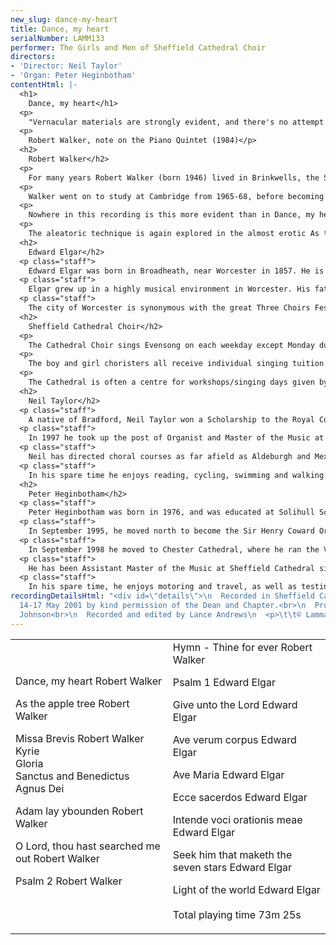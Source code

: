 ```yaml
---
new_slug: dance-my-heart
title: Dance, my heart
serialNumber: LAMM133
performer: The Girls and Men of Sheffield Cathedral Choir
directors:
- 'Director: Neil Taylor'
- 'Organ: Peter Heginbotham'
contentHtml: |-
  <h1>
    Dance, my heart</h1>
  <p>
    "Vernacular materials are strongly evident, and there's no attempt to be stylistically pure. Old forms, shapes and tonalities rub shoulders with more contemporary devices"</p>
  <p>
    Robert Walker, note on the Piano Quintet (1984)</p>
  <h2>
    Robert Walker</h2>
  <p>
    For many years Robert Walker (born 1946) lived in Brinkwells, the Sussex cottage where Elgar composed his 'Cello Concerto (1918-1919), and the most obvious link between the two composers for the purpose of this recording. In fact the similarity between the two goes further. Both sought old forms and imbued them with new meaning. Both struggled to be accepted - Elgar retreated back to the Malverns having failed to gain recognition as a composer in London in his early career- Walker left Britain in 1992 to live in Bali having suffered neglect (much to the bewilderment of his audiences), and now lives and teaches in Thailand. Both composers were profoundly influenced by the environments in which they grew up - Elgar and the Malvern hills; Walker as a chorister at St Matthew's Church, Northampton, the remarkable church that commissioned works by Graham Sutherland, Henry Moore, Gerald Finzi and Benjamin Britten amongst others.</p>
  <p>
    Walker went on to study at Cambridge from 1965-68, before becoming Director of Music at Grimsby Parish Church, one of the few churches in the country with a choir school, for five years. In 1978 he made the decision to become a full-time composer. From 1982-1991 he was Professor of Composition at the London College of Music. His style, described so aptly in the above quotation, has been described as years ahead of fashion.</p>
  <p>
    Nowhere in this recording is this more evident than in Dance, my heart, which was written at the request of Michael Nicholas for the RSCM Cathedral Course at York Minster in August 1978. The words are from'One hundred poems of Kabir' translated by Rabindranath Tagore. The writing, for double choir and organ duet, is very lively, making extensive use of the possible rhythmic permutations within a single bar. A calmer second section, notable for whispered Sprechstimme ('Mad') leads us towards the serene Andante commodo in which the choir parts make use of an aleatoric technique above the gently undulating organ part. This soon gives way to the energy exposed at the opening, and the closing pages are an aural and performing tour de force.</p>
  <p>
    The aleatoric technique is again explored in the almost erotic As the apple tree; near the end of the work the choir sing the opening phrase entirely at their own speeds. The work was written for the marriage of Walker's nephew in 1982 and dedicated "To my Father, who only likes the black notes" (the piece is in D flat major).</p>
  <h2>
    Edward Elgar</h2>
  <p class="staff">
    Edward Elgar was born in Broadheath, near Worcester in 1857. He is seen as the best British composer of his day and ranks as one of the finest European romantic artists. Throughout his life he received very little formal training in music (lack of means prevented him from studying in London or Leipzig); it is possible that because of this Elgar's distinctive and original musical voice shines through.</p>
  <p class="staff">
    Elgar grew up in a highly musical environment in Worcester. His father was well known throughout the region as a competent musician, the owner of a music shop and the local piano tuner. From 1846 Elgar's father had been organist of St George's Roman Catholic Church in Worcester; the young Elgar became his assistant there before succeeding him in 1885. It was here that many of Elgar's early choral pieces were first performed, such as the motets Ave verum corpus, Ave Maria, Intende voci orationis meae (1886-87) and Ecce Sacerdos (1888). Whilst the motets are miniatures of consummate charm and beauty, Ecce Sacerdos foreshadows the grand processional style characteristic of Elgar's more mature style.</p>
  <p class="staff">
    The city of Worcester is synonymous with the great Three Choirs Festival, and this presented Elgar with many opportunities for employment, both as a performer and composer. The short oratorio The Light of Life was composed in 1896 and first performed as part of the Worcester Three Choirs Festival on 18th September of that year. Within this oratorio can be found the anthems Light of the World and Seek him that maketh the seven stars. Light of the world is typically Elgarian in its use of strong thematic motives and exhilarating modulations. Seek him that maketh the seven stars is altogether a more gentle piece for men's voices making extensive use of appoggiatura techniques. Two dramatic sections for tenor solo break the indulgence of the tutti sections.</p>
  <h2>
    Sheffield Cathedral Choir</h2>
  <p>
    The Cathedral Choir sings Evensong on each weekday except Monday during term-time at 5.45pm. Sunday services are the Sung Eucharist at 10.30am and Evensong at 6.30pm. Currently there are some 60 young people are involved in the Cathedral Choir. These children attend schools all over the city of Sheffield, and come in to rehearsals and services up to five times each week to be joined by the Cathedral Songmen and Student Songmen.</p>
  <p>
    The boy and girl choristers all receive individual singing tuition from a specialist vocal tutor during their time in the choir, and, in addition to their regular services, the Cathedral Choir often gives concerts in the Cathedral and beyond, broadcasts on radio and television, and tours at home and abroad. In recent years the choir has visited South Africa, Germany, Holland, the South Coast of England, the West Country and East Anglia; in October 2001 all forces will undertake a 12-day tour of the USA. In the past four years, the choir has made 5 CD recordings, with more planned for the future.</p>
  <p>
    The Cathedral is often a centre for workshops/singing days given by distinguished visiting musicians, including Sir David Willcocks, John Rutter, Scott Stroman, Ralph Allwood, Michael Brewer and Vivien Pike.</p>
  <h2>
    Neil Taylor</h2>
  <p class="staff">
    A native of Bradford, Neil Taylor won a Scholarship to the Royal College of Music in 1986. He was organ scholar at St Albans Cathedral, and in 1990 was appointed Assistant Organist at Norwich Cathedral. As well as premiering many new works in his time at Norwich, he made numerous broadcasts and recordings with the Cathedral Choir, which received high critical acclaim, and toured with them on the continent and in the USA. As well as directing the Cathedral Consort, he formed the Cathedral Girls' Choir in 1995, which completed its first CD recording and made a highly successful tour of Germany in 1997.</p>
  <p class="staff">
    In 1997 he took up the post of Organist and Master of the Music at Sheffield Cathedral, where he is responsible for the Cathedral Choirs of boys, girls and men and the Cathedral Chamber Choir. Since his appointment, the Cathedral Choir has toured both at home and abroad (including Germany and Holland) and will tour the USA in October 2001. He has previously made a CD recording, amongst others, of 20th century music by Sir Lennox Berkeley, George Malcolm, Grayston Ives and Mark Blatchly (Et in Terra Pax - LAMM 124D).</p>
  <p class="staff">
    Neil has directed choral courses as far afield as Aldeburgh and Mexico City, and is a regular member of staff on the Eton Choral Courses.</p>
  <p class="staff">
    In his spare time he enjoys reading, cycling, swimming and walking. A keen cook, he is also an enthusiast of real ales and good wines.</p>
  <h2>
    Peter Heginbotham</h2>
  <p class="staff">
    Peter Heginbotham was born in 1976, and was educated at Solihull School, where he was a Music Scholar. In 1994, he was appointed to the Organ Scholarship of Truro Cathedral, also acting as an Assistant Housemaster at Polwhele House School, and a visiting bassoon teacher at Truro School.</p>
  <p class="staff">
    In September 1995, he moved north to become the Sir Henry Coward Organ Scholar at Sheffield Cathedral and University, where he gained the degree of B.Mus. Whilst in Sheffield, he ran the Student Orchestra, played continuo for the "Operaworks" production of "Dido and Aeneas" at the 1997 Edinburgh International Festival, was Chairman of the University Summer Music Festival in 1998, and was Secretary to the Management Committee of the Cathedral Arts Festival. He also accompanied the Sheffield choirs on tour, both in the UK and in Germany.</p>
  <p class="staff">
    In September 1998 he moved to Chester Cathedral, where he ran the Voluntary Choir and played for the Cathedral Girls Choir on tour in Paris and Sens. He also conducted a 70 strong choral society near Liverpool.</p>
  <p class="staff">
    He has been Assistant Master of the Music at Sheffield Cathedral since November 1999. He directed the songmen of the Cathedral Choir for their recent trip to Paris, during which they sang for the High Mass in Notre-Dame. This is his third CD with the Cathedral Choir.</p>
  <p class="staff">
    In his spare time, he enjoys motoring and travel, as well as testing the results of other peoples' cooking.</p>
recordingDetailsHtml: "<div id=\"details\">\n  Recorded in Sheffield Cathedral on
  14-17 May 2001 by kind permission of the Dean and Chapter.<br>\n  Produced by Simon
  Johnson<br>\n  Recorded and edited by Lance Andrews\n  <p>\t\t© Lammas Records 2001</p>\n</div>"
---
```


<table class="tracktable">
  <tbody>
    <tr>
      <td class="column1">
        <span class="trackname">Dance, my heart</span><span class="composer"> Robert Walker </span>
        <p>
          <span class="trackname">As the apple tree </span> <span class="composer">Robert Walker</span></p>
        <p>
          <span class="trackname">Missa Brevis </span> <span class="composer">Robert Walker</span><br>
          <span class="trackname"> Kyrie<br>
            Gloria<br>
            Sanctus and Benedictus<br>
            Agnus Dei</span></p>
        <p>
          <span class="trackname">Adam lay ybounden </span> <span class="composer">Robert Walker</span></p>
        <p>
          <span class="trackname">O Lord, thou hast searched me out </span> <span class="composer">Robert Walker</span></p>
        <p>
          <span class="trackname">Psalm 2</span><span class="composer"> Robert Walker</span></p>
      </td>
      <td class="column2">
        <span class="trackname">Hymn - Thine for ever </span> <span class="composer">Robert Walker</span>
        <p>
          <span class="trackname">Psalm 1 </span> <span class="composer">Edward Elgar</span></p>
        <p>
          <span class="trackname">Give unto the Lord</span><span class="composer"> Edward Elgar</span></p>
        <p>
          <span class="trackname">Ave verum corpus </span> <span class="composer">Edward Elgar</span><span class="trackname"></span></p>
        <p>
          <span class="trackname">Ave Maria </span> <span class="composer">Edward Elgar</span></p>
        <p>
          <span class="trackname">Ecce sacerdos </span> <span class="composer">Edward Elgar</span></p>
        <p>
          <span class="trackname">Intende voci orationis meae </span> <span class="composer">Edward Elgar</span></p>
        <p>
          <span class="trackname">Seek him that maketh the seven stars </span> <span class="composer">Edward Elgar</span></p>
        <p>
          <span class="trackname">Light of the world </span> <span class="composer">Edward Elgar<br>
          </span><br>
          <span id="playingtime">Total playing time 73m 25s</span></p>
      </td>
    </tr>
  </tbody>
</table>
